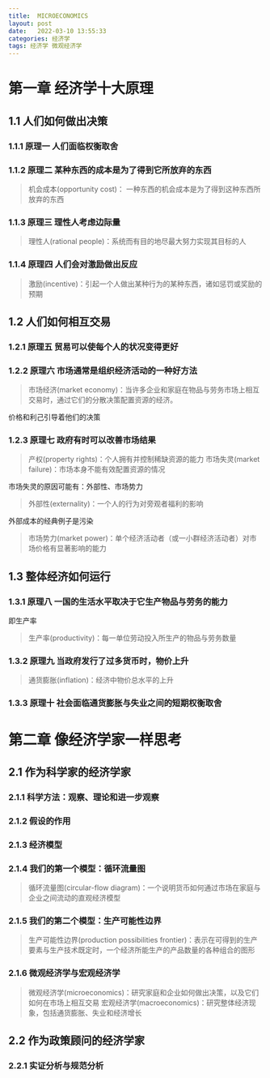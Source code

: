 ```yaml
---
title:  MICROECONOMICS     
layout: post  
date:   2022-03-10 13:55:33    
categories: 经济学    
tags: 经济学 微观经济学
---
```


# 第一章 经济学十大原理

## 1.1 人们如何做出决策

### 1.1.1 原理一 人们面临权衡取舍

### 1.1.2 原理二 某种东西的成本是为了得到它所放弃的东西

> 机会成本(opportunity cost)： 一种东西的机会成本是为了得到这种东西所放弃的东西

### 1.1.3 原理三 理性人考虑边际量

> 理性人(rational people)：系统而有目的地尽最大努力实现其目标的人

### 1.1.4 原理四 人们会对激励做出反应

> 激励(incentive)：引起一个人做出某种行为的某种东西，诸如惩罚或奖励的预期

## 1.2 人们如何相互交易

### 1.2.1 原理五 贸易可以使每个人的状况变得更好

### 1.2.2 原理六 市场通常是组织经济活动的一种好方法

> 市场经济(market economy)：当许多企业和家庭在物品与劳务市场上相互交易时，通过它们的分散决策配置资源的经济。

价格和利己引导着他们的决策

### 1.2.3 原理七 政府有时可以改善市场结果

> 产权(property rights)：个人拥有并控制稀缺资源的能力
> 市场失灵(market failure)：市场本身不能有效配置资源的情况

市场失灵的原因可能有：外部性、市场势力

> 外部性(externality)：一个人的行为对旁观者福利的影响

外部成本的经典例子是污染

> 市场势力(market power)：单个经济活动者（或一小群经济活动者）对市场价格有显著影响的能力

## 1.3 整体经济如何运行

### 1.3.1 原理八 一国的生活水平取决于它生产物品与劳务的能力

即生产率

> 生产率(productivity)：每一单位劳动投入所生产的物品与劳务数量

### 1.3.2 原理九 当政府发行了过多货币时，物价上升

> 通货膨胀(inflation)：经济中物价总水平的上升

### 1.3.3 原理十 社会面临通货膨胀与失业之间的短期权衡取舍

# 第二章 像经济学家一样思考

## 2.1 作为科学家的经济学家

### 2.1.1 科学方法：观察、理论和进一步观察

### 2.1.2 假设的作用

### 2.1.3 经济模型

### 2.1.4 我们的第一个模型：循环流量图

> 循环流量图(circular-flow diagram)：一个说明货币如何通过市场在家庭与企业之间流动的直观经济模型

### 2.1.5 我们的第二个模型：生产可能性边界

> 生产可能性边界(production possibilities frontier)：表示在可得到的生产要素与生产技术既定时，一个经济所能生产的产品数量的各种组合的图形

### 2.1.6 微观经济学与宏观经济学

> 微观经济学(microeconomics)：研究家庭和企业如何做出决策，以及它们如何在市场上相互交易
> 宏观经济学(macroeconomics)：研究整体经济现象，包括通货膨胀、失业和经济增长

## 2.2 作为政策顾问的经济学家

### 2.2.1 实证分析与规范分析

